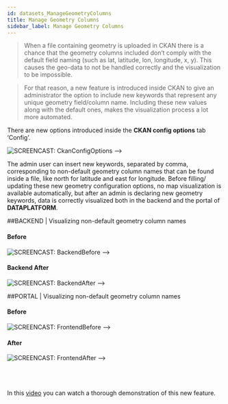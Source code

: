 ```yaml
---
id: datasets_ManageGeometryColumns
title: Manage Geometry Columns
sidebar_label: Manage Geometry Columns
---
```

>When a file containing geometry is uploaded in CKAN there is a chance that the geometry columns included don’t comply with the default field naming (such as lat, latitude, lon, longitude, x, y). This causes the geo-data to not be handled correctly and the visualization to be impossible. 

>For that reason, a new feature is introduced inside CKAN to give an administrator the option to include new keywords that represent any unique geometry field/column name. Including these new values along with the default ones, makes the visualization process a lot more automated.  


There are new options introduced inside the **CKAN config options** tab ‘Config’. 

<img class="imageStyle" src="/docs/assets/Dataplatform/ManageGeometryColumns/dataplatform_DATASETS_ManageGeometryColumns_CkanConfigOptions.png" alt="SCREENCAST: CkanConfigOptions"> -->

The admin user can insert new keywords, separated by comma, corresponding to non-default geometry column names that can be found inside a file, like north for latitude and east for longitude.
Before filling/ updating these new geometry configuration options, no map visualization is available automatically, but after an admin is declaring new geometry keywords, data is correctly visualized both in the backend and the portal of **DATAPLATFORM**.

##BACKEND | Visualizing non-default geometry column names
####  Before
<img class="imageStyle" src="/docs/assets/Dataplatform/ManageGeometryColumns/dataplatform_DATASETS_ManageGeometryColumns_BackendBefore.png" alt="SCREENCAST: BackendBefore"> -->

#### Backend After
<img class="imageStyle" src="/docs/assets/Dataplatform/ManageGeometryColumns/dataplatform_DATASETS_ManageGeometryColumns_BackendAfter.png" alt="SCREENCAST: BackendAfter"> -->

##PORTAL | Visualizing non-default geometry column names
#### Before
<img class="imageStyle" src="/docs/assets/Dataplatform/ManageGeometryColumns/dataplatform_DATASETS_ManageGeometryColumns_FrontendBefore.png" alt="SCREENCAST: FrontendBefore"> -->

#### After
<img class="imageStyle" src="/docs/assets/Dataplatform/ManageGeometryColumns/dataplatform_DATASETS_ManageGeometryColumns_FrontendAfter.png" alt="SCREENCAST: FrontendAfter"> -->

<br><br><br>
In this <a href="#link-to-source">video</a> you can watch a thorough demonstration of this new feature.


